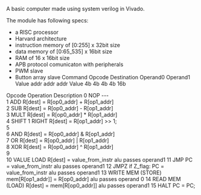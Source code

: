 A basic computer made using system verilog in Vivado.

The module has following specs:
* a RISC processor
* Harvard architecture
* instruction memory of [0:255] x 32bit size
* data memory of [0:65_535] x 16bit size
* RAM of 16 x 16bit size
* APB protocol comunicaton with peripherals
* PWM slave
* Button array slave
                          Command 
Opcode     Destination     Operand0     Operand1     Value 
              addr           addr         addr       Value 
  4b           4b             4b           4b         16b
  
Opcode                 Operation                              Description
0  NOP                 ---  
1  ADD                 R[dest] = R[op0_addr] + R[op1_addr]  
2  SUB                 R[dest] = R[op0_addr] - R[op1_addr]  
3  MULT                R[dest] = R[op0_addr] * R[op1_addr]  
4  SHIFT 1 RIGHT       R[dest] = R[op1_addr] >> 1;  
5    
6  AND                 R[dest] = R[op0_addr] & R[op1_addr]  
7  OR                  R[dest] = R[op0_addr] | R[op1_addr]  
8  XOR                 R[dest] = R[op0_addr] ^ R[op1_addr]  
9    
10 VALUE LOAD          R[dest] = value_from_instr             alu passes operand1 
11 JMP                 PC = value_from_instr                  alu passes operand1 
12 JMPZ if Z_flag:     PC = value_from_instr                  alu passes operand1 
13 WRITE MEM (STORE)   mem[R[op1_addr]] = R[op0_addr]         alu passes operand 0 
14 READ MEM (LOAD)     R[dest] = mem[R[op0_addr]]             alu passes operand1 
15 HALT PC = PC; 
